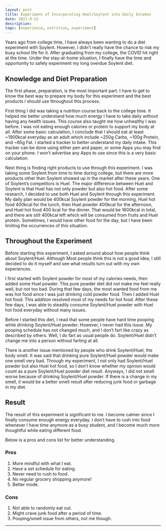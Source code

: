 ```yaml
---
layout: post
title: Experiment of Incorporating Huel/Soylent into Daily Intakes
date: 2021-9-12
description: 
tags: [experience, nutrition, experiment]
---
```


Years ago from college time, I have always been wanting to do a diet experiment with Soylent. However, I didn’t really have the chance to risk my busy school life for it. After graduating from my college, the COVID hit right at the time. Under the stay-at-home situation, I finally have the time and opportunity to safely experiment my long overdue Soylent diet.

## Knowledge and Diet Preparation

The first phase, preparation, is the most important part. I have to get to know the best way to prepare my body for this experiment and the best products I should use throughout this process.

First thing I did was taking a nutrition course back to the college time. It helped me better understand how much energy I have to take daily without having any health issues. This course also taught me how unhealthy I was before. I was not eating enough calories or protein to support my body at all. After some basic calculation, I conclude that I should eat at least ~1900kcal everyday as an adult which include ~250g Carbs, ~100g Protein, and ~65g Fat. I started a tracker to better understand my daily intake. This tracker can be done using either pen and paper, or some Apps you may find on your phone. I won’t advertise any Apps to use since this is a very basic calculation.

Next thing is finding right products to use through this experiment. I was taking some Soylent from time to time during college, but there are more products other than Soylent showed up in the market after these years. One of Soylent’s competitors is Huel. The major difference between Huel and Soylent is that Huel has not only powder but also hot food. After some research, I decided to use both Huel and Soylent through this experiment. My daily plan would be 400kcal Soylent powder for the morning, Huel hot food 400kcal for the lunch, then Huel powder 400kcal for the afternoon, and Huel hot food 400 kcal for the dinner. That would be 1600kcal in total, and there are still 400kcal left which will be consumed from fruits and Huel protein. Sometimes, I would have other food for the day, but I have been limiting the occurrences of this situation.

## Throughout the Experiment

Before starting this experiment, I asked around about how people think about Soylent/Huel. Although Most people think this is not a good idea, I still decided to do it myself and see what results turn out with my own experiences. 

I first started with Soylent powder for most of my calories needs, then added some Huel powder. This pure powder diet did not make me feel really well, but not too bad. During that few days, the most wanted food from me was hot food since I was just drinking cold powder food. Then I added Huel hot food. This addition resolved most of my needs for hot food. After these few days, I was able to steadily consume Soylent/Huel powder with Huel hot food everyday without many issues.

Before I started this diet, I read that some people have hard time pooping while drinking Soylent/Huel powder. However, I never had this issue. My pooping schedule has not changed much, and I don’t fart like crazy as described by others. Well, I do fart as usual people do. Soylent/Huel didn’t change me into a person without farting at all.

There is another issue mentioned by people who drink Soylent/Huel, the body smell. It was said that drinking pure Soylent/Huel powder would make one smell very bad. Through my experiment, I not only had Soylent/Huel powder but also Huel hot food, so I don’t know whether my opinion would count as a pure Soylent/Huel powder diet result. Anyways, I did not smell worse because of drinking Soylent/Huel powder. If there is a change in my smell, it would be a better smell result after reducing junk food or garbage in my diet.

## Result

The result of this experiment is significant to me. I become calmer since I finally consume enough energy everyday. I don’t have to rush into food whenever I have time anymore as a busy student, and I become much more thoughtful while eating different food. 

Below is a pros and cons list for better understanding.

### Pros

1. More mindful with what I eat.
2. Have a set schedule for eating.
3. Never need to rush to food.
4. No regular grocery shopping anymore!
5. Better mode.

### Cons

1. Not able to randomly eat out.
2. Might crave junk food after a period of time.
3. Pooping/smell issue from others, not me though.

---






